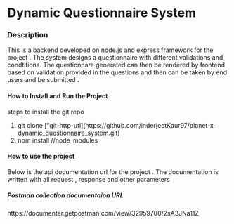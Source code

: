 <h1><strong>Dynamic Questionnaire System</strong></h1>

<h3>Description</h3> 
This is a backend developed on node.js and express framework for the project . The system designs a questionnaire with different validations and condtitions. The questionnare generated can then be rendered by frontend based on validation provided in the questions and then can be taken by end users and be submitted .

<h4><strong>How to Install and Run the Project</strong> </h4>
steps to install the git repo
<ol>
<li>git clone ["git-http-utl](https://github.com/inderjeetKaur97/planet-x-dynamic_questionnaire_system.git)</li>
<li>npm install //node_modules</li>
</ol>

<h4><strong>How to use the project </strong> </h4>
<p>Below is the api documentation url for the project . The documentation is written with all request , response and other parameters</p>
<h5>Postman collection documentaion URL </h5>
<a url="https://documenter.getpostman.com/view/32959700/2sA3JNa11Z">https://documenter.getpostman.com/view/32959700/2sA3JNa11Z</a>
